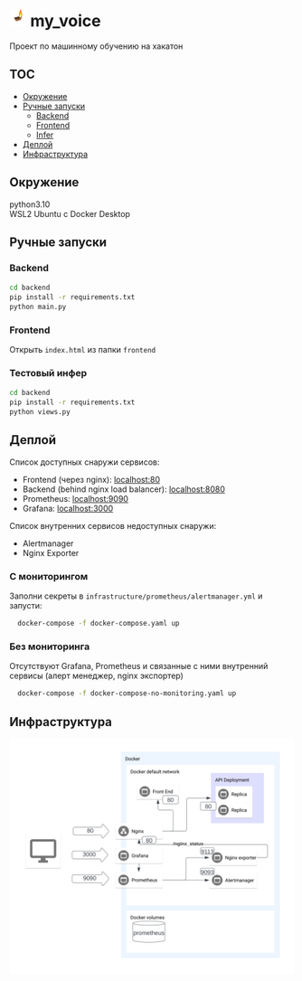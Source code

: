 # <img src="docs/logo.png" alt="Logo" style="width: 30px; height: 30px;"> my_voice

Проект по машинному обучению на хакатон

## TOC

- [Окружение](#окружение)
- [Ручные запуски](#%D1%80%D1%83%D1%87%D0%BD%D1%8B%D0%B5-%D0%B7%D0%B0%D0%BF%D1%83%D1%81%D0%BA%D0%B8)
  - [Backend](#backend)
  - [Frontend](#fro)
  - [Infer](#тестовый-инфер)
- [Деплой](#%D0%B4%D0%B5%D0%BF%D0%BB%D0%BE%D0%B9)
- [Инфраструктура](#%D0%B8%D0%BD%D1%84%D1%80%D0%B0%D1%81%D1%82%D1%80%D1%83%D0%BA%D1%82%D1%83%D1%80%D0%B0)

## Окружение

python3.10  
WSL2 Ubuntu с Docker Desktop

## Ручные запуски

### Backend

```bash
cd backend
pip install -r requirements.txt
python main.py
```

### Frontend

Открыть `index.html` из папки `frontend`

### Тестовый инфер

```bash
cd backend
pip install -r requirements.txt
python views.py
```

## Деплой

Список доступных снаружи сервисов:

- Frontend (через nginx): [localhost:80](localhost:80)
- Backend (behind nginx load balancer): [localhost:8080](localhost:8080)
- Prometheus: [localhost:9090](localhost:9090)
- Grafana: [localhost:3000](localhost:3000)

Список внутренних сервисов недоступных снаружи:

- Alertmanager
- Nginx Exporter

### С мониторингом

Заполни секреты в `infrastructure/prometheus/alertmanager.yml` и запусти:

```bash
  docker-compose -f docker-compose.yaml up
```

### Без мониторинга

Отсутствуют Grafana, Prometheus и связанные с ними внутренний сервисы (алерт менеджер, nginx экспортер)

```bash
  docker-compose -f docker-compose-no-monitoring.yaml up
```

## Инфраструктура

<img src="docs/infrastructure.svg">
